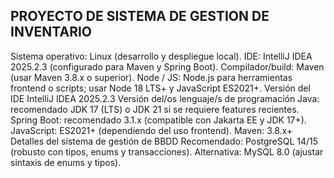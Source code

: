 PROYECTO DE SISTEMA DE GESTION DE INVENTARIO
---------------------------------------------
Sistema operativo: Linux (desarrollo y despliegue local).
IDE: IntelliJ IDEA 2025.2.3 (configurado para Maven y Spring Boot).
Compilador/build: Maven (usar Maven 3.8.x o superior).
Node / JS: Node.js para herramientas frontend o scripts; usar Node 18 LTS+ y JavaScript ES2021+.
Versión del IDE
IntelliJ IDEA 2025.2.3
Versión del/os lenguaje/s de programación
Java: recomendado JDK 17 (LTS) o JDK 21 si se requiere features recientes.
Spring Boot: recomendado 3.1.x (compatible con Jakarta EE y JDK 17+).
JavaScript: ES2021+ (dependiendo del uso frontend).
Maven: 3.8.x+
Detalles del sistema de gestión de BBDD
Recomendado: PostgreSQL 14/15 (robusto con tipos, enums y transacciones).
Alternativa: MySQL 8.0 (ajustar sintaxis de enums y tipos).
